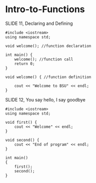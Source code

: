 # Intro-to-Functions

SLIDE 11, Declaring and Defining

    #include <iostream>
    using namespace std; 

    void welcome(); //function declaration

    int main() {
        welcome(); //function call
        return 0;
    }

    void welcome() { //function definition

        cout << "Welcome to BSU" << endl;
    }

SLIDE 12, You say hello, I say goodbye

    #include <iostream>
    using namespace std;

    void first() {
        cout << "Welcome" << endl;
    }

    void second() {
        cout << "End of program" << endl;
    }

    int main()
    {
        first();
        second();
    }
